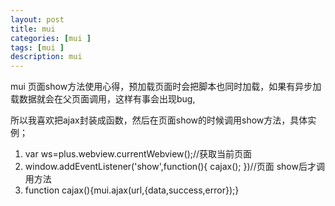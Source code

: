 ```yaml
---
layout: post
title: mui 
categories: [mui ]
tags: [mui ]
description: mui
---
```



mui
页面show方法使用心得，预加载页面时会把脚本也同时加载，如果有异步加载数据就会在父页面调用，这样有事会出现bug,

所以我喜欢把ajax封装成函数，然后在页面show的时候调用show方法，具体实例；
1. var ws=plus.webview.currentWebview();//获取当前页面
2. window.addEventListener('show',function(){
	cajax();
	})//页面 show后才调用方法
3. function cajax(){mui.ajax(url,{data,success,error});}
